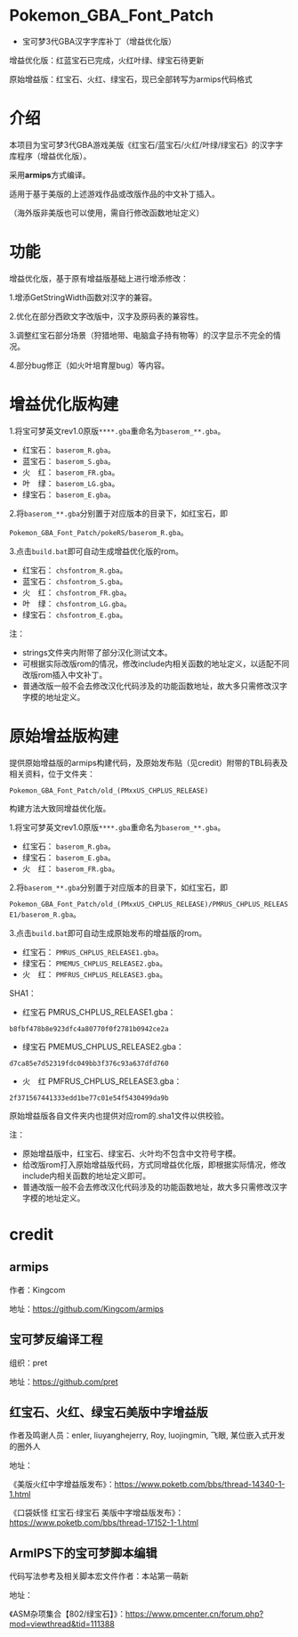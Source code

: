 # Pokemon_GBA_Font_Patch
* 宝可梦3代GBA汉字字库补丁（增益优化版）

增益优化版：红蓝宝石已完成，火红叶绿、绿宝石待更新

原始增益版：红宝石、火红、绿宝石，现已全部转写为armips代码格式

# 介绍

本项目为宝可梦3代GBA游戏美版《红宝石/蓝宝石/火红/叶绿/绿宝石》的汉字字库程序（增益优化版）。

采用**armips**方式编译。

适用于基于美版的上述游戏作品或改版作品的中文补丁插入。

（海外版非美版也可以使用，需自行修改函数地址定义）

# 功能

增益优化版，基于原有增益版基础上进行增添修改：

1.增添GetStringWidth函数对汉字的兼容。

2.优化在部分西欧文字改版中，汉字及原码表的兼容性。

3.调整红宝石部分场景（狩猎地带、电脑盒子持有物等）的汉字显示不完全的情况。

4.部分bug修正（如火叶培育屋bug）等内容。

# 增益优化版构建

1.将宝可梦英文rev1.0原版`****.gba`重命名为`baserom_**.gba`。
* 红宝石： `baserom_R.gba`。
* 蓝宝石： `baserom_S.gba`。
* 火　红： `baserom_FR.gba`。
* 叶　绿： `baserom_LG.gba`。
* 绿宝石： `baserom_E.gba`。

2.将`baserom_**.gba`分别置于对应版本的目录下，如红宝石，即

`Pokemon_GBA_Font_Patch/pokeRS/baserom_R.gba`。

3.点击`build.bat`即可自动生成增益优化版的rom。
* 红宝石： `chsfontrom_R.gba`。
* 蓝宝石： `chsfontrom_S.gba`。
* 火　红： `chsfontrom_FR.gba`。
* 叶　绿： `chsfontrom_LG.gba`。
* 绿宝石： `chsfontrom_E.gba`。

注：
* strings文件夹内附带了部分汉化测试文本。
* 可根据实际改版rom的情况，修改include内相关函数的地址定义，以适配不同改版rom插入中文补丁。
* 普通改版一般不会去修改汉化代码涉及的功能函数地址，故大多只需修改汉字字模的地址定义。

# 原始增益版构建

提供原始增益版的armips构建代码，及原始发布贴（见credit）附带的TBL码表及相关资料，位于文件夹：

`Pokemon_GBA_Font_Patch/old_(PMxxUS_CHPLUS_RELEASE)`

构建方法大致同增益优化版。

1.将宝可梦英文rev1.0原版`****.gba`重命名为`baserom_**.gba`。
* 红宝石： `baserom_R.gba`。
* 绿宝石： `baserom_E.gba`。
* 火　红： `baserom_FR.gba`。

2.将`baserom_**.gba`分别置于对应版本的目录下，如红宝石，即

`Pokemon_GBA_Font_Patch/old_(PMxxUS_CHPLUS_RELEASE)/PMRUS_CHPLUS_RELEASE1/baserom_R.gba`。

3.点击`build.bat`即可自动生成原始发布的增益版的rom。
* 红宝石： `PMRUS_CHPLUS_RELEASE1.gba`。
* 绿宝石： `PMEMUS_CHPLUS_RELEASE2.gba`。
* 火　红： `PMFRUS_CHPLUS_RELEASE3.gba`。

SHA1：
* 红宝石 PMRUS_CHPLUS_RELEASE1.gba：

`b8fbf478b8e923dfc4a80770f0f2781b0942ce2a`

* 绿宝石 PMEMUS_CHPLUS_RELEASE2.gba：

`d7ca85e7d52319fdc049bb3f376c93a637dfd760`

* 火　红 PMFRUS_CHPLUS_RELEASE3.gba：

`2f371567441333edd1be77c01e54f5430499da9b`

原始增益版各自文件夹内也提供对应rom的.sha1文件以供校验。

注：
* 原始增益版中，红宝石、绿宝石、火叶均不包含中文符号字模。
* 给改版rom打入原始增益版代码，方式同增益优化版，即根据实际情况，修改include内相关函数的地址定义即可。
* 普通改版一般不会去修改汉化代码涉及的功能函数地址，故大多只需修改汉字字模的地址定义。

# credit

## armips

作者：Kingcom

地址：https://github.com/Kingcom/armips

## 宝可梦反编译工程

组织：pret

地址：https://github.com/pret

## 红宝石、火红、绿宝石美版中字增益版

作者及鸣谢人员：enler, liuyanghejerry, Roy, luojingmin, 飞眼, 某位嵌入式开发的圈外人

地址：

《美版火红中字增益版发布》：https://www.poketb.com/bbs/thread-14340-1-1.html

《口袋妖怪 红宝石·绿宝石 美版中字增益版发布》：https://www.poketb.com/bbs/thread-17152-1-1.html

## ArmIPS下的宝可梦脚本编辑

代码写法参考及相关脚本宏文件作者：本站第一萌新

地址：

《ASM杂项集合【802/绿宝石】》：https://www.pmcenter.cn/forum.php?mod=viewthread&tid=111388
